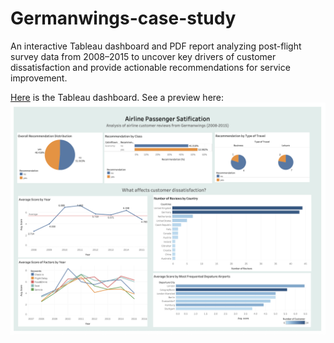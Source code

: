 # Germanwings-case-study
An interactive Tableau dashboard and PDF report analyzing post-flight survey data from 2008–2015 to uncover key drivers of customer dissatisfaction and provide actionable recommendations for service improvement.

 [Here](https://public.tableau.com/shared/WXHQNQTK4?:display_count=n&:origin=viz_share_link) is the Tableau dashboard. See a preview here:
![Dashboard preview](./Dashboard%20preview.png)
